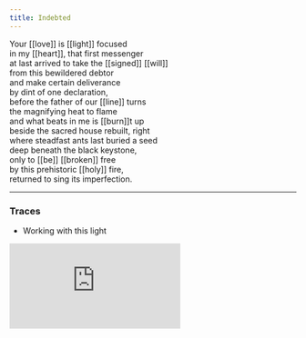 ```yaml
---
title: Indebted
---
```


Your [[love]] is [[light]] focused  
in my [[heart]], that first messenger  
at last arrived to take the [[signed]] [[will]]  
from this bewildered debtor  
and make certain deliverance  
by dint of one declaration,  
before the father of our [[line]] turns  
the magnifying heat to flame  
and what beats in me is [[burn]]t up  
beside the sacred house rebuilt, right  
where steadfast ants last buried a seed  
deep beneath the black keystone,   
only to [[be]] [[broken]] free  
by this prehistoric [[holy]] fire,   
returned to sing its imperfection.   

---

### Traces

* Working with this light

<iframe class="video" src="https://www.youtube-nocookie.com/embed/wDywF8sOKD8" frameborder="0" allow="accelerometer; autoplay; encrypted-media; gyroscope; picture-in-picture" allowfullscreen></iframe>